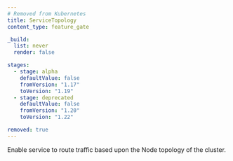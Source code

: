 ```yaml
---
# Removed from Kubernetes
title: ServiceTopology
content_type: feature_gate

_build:
  list: never
  render: false

stages:
  - stage: alpha 
    defaultValue: false
    fromVersion: "1.17"
    toVersion: "1.19"
  - stage: deprecated 
    defaultValue: false
    fromVersion: "1.20"
    toVersion: "1.22"

removed: true
---
```

Enable service to route traffic based upon the Node topology of the cluster.
